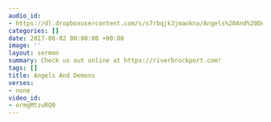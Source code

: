 ```yaml
---
audio_id:
- https://dl.dropboxusercontent.com/s/s7rbqjk3jmaokna/Angels%20And%20Demons.mp3?dl=0
categories: []
date: 2017-08-02 00:00:00 +00:00
image: ''
layout: sermon
summary: Check us out online at https://riverbrockport.com!
tags: []
title: Angels And Demons
verses:
- none
video_id:
- ormgMtzuRQ0
---
```

